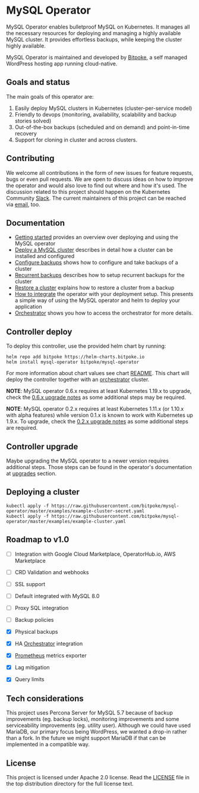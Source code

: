 # MySQL Operator

MySQL Operator enables bulletproof MySQL on Kubernetes. It manages all the necessary resources for deploying and managing a highly available MySQL cluster. It provides effortless backups, while keeping the cluster highly available.

MySQL Operator is maintained and developed by [Bitpoke](https://www.bitpoke.io/), a self managed WordPress hosting app running cloud-native.

## Goals and status

The main goals of this operator are:

 1. Easily deploy MySQL clusters in Kubernetes (cluster-per-service model)
 2. Friendly to devops (monitoring, availability, scalability and backup stories solved)
 3. Out-of-the-box backups (scheduled and on demand) and point-in-time recovery
 4. Support for cloning in cluster and across clusters.


## Contributing

We welcome all contributions in the form of new issues for feature requests, bugs or even pull requests. We are open to discuss ideas on how to improve the operator and would also love to find out where and how it's used. The discussion related to this project should happen on the Kubernetes Community [Slack](https://kubernetes.slack.com/messages/CEKQXFR0E/). The current maintainers of this project can be reached via [email](mailto:hello@bitpoke.io), too.

## Documentation

* [Getting started](https://www.bitpoke.io/docs/mysql-operator/getting-started/) provides an overview over deploying and using the MySQL operator
* [Deploy a MySQL cluster](https://www.bitpoke.io/docs/mysql-operator/deploy-mysql-cluster/) describes in detail how a cluster can be installed and configured
* [Configure backups](https://www.bitpoke.io/docs/mysql-operator/backups/) shows how to configure and take backups of a cluster
* [Recurrent backups](https://www.bitpoke.io/docs/mysql-operator/cluster-recurrent-backups/) describes how to setup recurrent backups for the cluster
* [Restore a cluster](https://www.bitpoke.io/docs/mysql-operator/backups/#initialize-a-cluster-from-a-backup) explains how to restore a cluster from a backup
* [How to integrate](https://www.bitpoke.io/docs/mysql-operator/integrate-operator/) the operator with your deployment setup. This presents a simple way of using the MySQL operator and helm to deploy your application
* [Orchestrator](https://www.bitpoke.io/docs/mysql-operator/orchestrator/) shows you how to access the orchestrator for more details.

## Controller deploy

To deploy this controller, use the provided helm chart by running:

```shell
helm repo add bitpoke https://helm-charts.bitpoke.io
helm install mysql-operator bitpoke/mysql-operator
```

For more information about chart values see chart [README](deploy/charts/mysql-operator/README.md). This chart will deploy the controller together with an [orchestrator](https://github.com/github/orchestrator) cluster.

__NOTE__: MySQL operator 0.6.x requires at least Kubernetes 1.19.x to upgrade, check the [0.6.x upgrade notes](https://www.bitpoke.io/docs/mysql-operator/operator-upgrades/#v06x-upgrade) as some additional steps may be required.

__NOTE__: MySQL operator 0.2.x requires at least Kubernetes 1.11.x (or 1.10.x with alpha features) while version 0.1.x is known to work with Kubernetes up 1.9.x. To upgrade, check the [0.2.x upgrade notes](https://www.bitpoke.io/docs/mysql-operator/operator-upgrades/#v02x-upgrade) as some additional steps are required.

## Controller upgrade

Maybe upgrading the MySQL operator to a newer version requires additional steps. Those steps can be found in the operator's documentation at [upgrades](docs/operator-upgrades.md) section.

## Deploying a cluster


```shell
kubectl apply -f https://raw.githubusercontent.com/bitpoke/mysql-operator/master/examples/example-cluster-secret.yaml
kubectl apply -f https://raw.githubusercontent.com/bitpoke/mysql-operator/master/examples/example-cluster.yaml
```

## Roadmap to v1.0
 - [ ] Integration with Google Cloud Marketplace, OperatorHub.io, AWS Marketplace
 - [ ] CRD Validation and webhooks
 - [ ] SSL support
 - [ ] Default integrated with MySQL 8.0
 - [ ] Proxy SQL integration
 - [ ] Backup policies
 - [x] Physical backups
 - [x] HA [Orchestrator](https://github.com/github/orchestrator) integration
 - [x] [Prometheus](https://github.com/prometheus/prometheus) metrics exporter
 - [x] Lag mitigation
 - [x] Query limits


## Tech considerations

This project uses Percona Server for MySQL 5.7 because of backup improvements (eg. backup locks), monitoring improvements and some serviceability improvements (eg. utility user). Although we could have used MariaDB, our primary focus being WordPress, we wanted a drop-in rather than a fork. In the future we might support MariaDB if that can be implemented in a compatible way.

## License

This project is licensed under Apache 2.0 license. Read the [LICENSE](LICENSE) file in the top distribution directory for the full license text.

